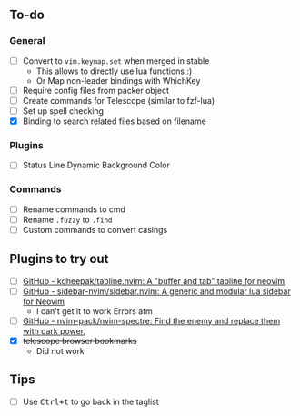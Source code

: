 ## To-do

### General
- [ ] Convert to `vim.keymap.set` when merged in stable
  - This allows to directly use lua functions :)
  - Or Map non-leader bindings with WhichKey
- [ ] Require config files from packer object
- [ ] Create commands for Telescope (similar to fzf-lua)
- [ ] Set up spell checking
- [x] Binding to search related files based on filename

### Plugins
- [ ] Status Line Dynamic Background Color

### Commands
- [ ] Rename commands to cmd 
- [ ] Rename `.fuzzy` to `.find`
- [ ] Custom commands to convert casings

## Plugins to try out
- [ ] [GitHub - kdheepak/tabline.nvim: A "buffer and tab" tabline for neovim](https://github.com/kdheepak/tabline.nvim)
- [ ] [GitHub - sidebar-nvim/sidebar.nvim: A generic and modular lua sidebar for Neovim](https://github.com/sidebar-nvim/sidebar.nvim)
	- I can't get it to work Errors atm
- [ ] [GitHub - nvim-pack/nvim-spectre: Find the enemy and replace them with dark power.](https://github.com/nvim-pack/nvim-spectre)
- [x] ~~telescope browser bookmarks~~
	- Did not work

## Tips
- [ ] Use <kbd>Ctrl+t</kbd> to go back in the taglist

